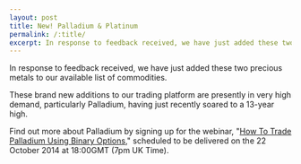```yaml
---
layout: post
title: New! Palladium & Platinum
permalink: /:title/
excerpt: In response to feedback received, we have just added these two precious metals to our available list of commodities.
---
```


In response to feedback received, we have just added these two precious metals to our available list of commodities.

These brand new additions to our trading platform are presently in very high demand, particularly Palladium, having just recently soared to a 13-year high.

Find out more about Palladium by signing up for the webinar, "[How To Trade Palladium Using Binary Options](http://trade.binary.com/webinar_en_goldsilverclub/?utm_medium=social&utm_source=blog&utm_content=webinar)," scheduled to be delivered on the 22 October 2014 at 18:00GMT (7pm UK Time).

